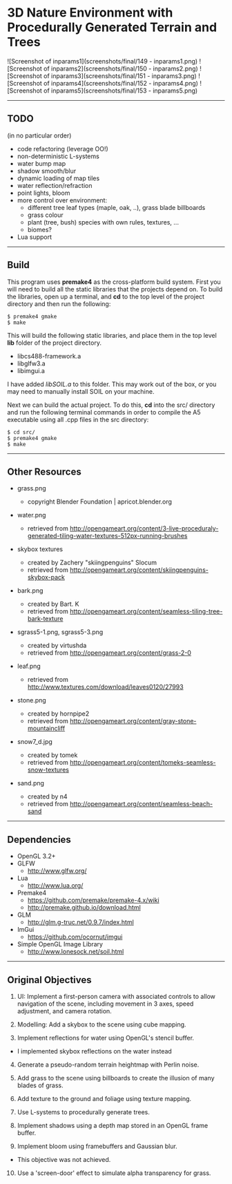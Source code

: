 # 3D Nature Environment with Procedurally Generated Terrain and Trees

![Screenshot of inparams1](screenshots/final/149 - inparams1.png)
![Screenshot of inparams2](screenshots/final/150 - inparams2.png)
![Screenshot of inparams3](screenshots/final/151 - inparams3.png)
![Screenshot of inparams4](screenshots/final/152 - inparams4.png)
![Screenshot of inparams5](screenshots/final/153 - inparams5.png)


---

## TODO
(in no particular order)

* code refactoring (leverage OO!)
* non-deterministic L-systems
* water bump map
* shadow smooth/blur
* dynamic loading of map tiles
* water reflection/refraction
* point lights, bloom
* more control over environment:
    * different tree leaf types (maple, oak, ..), grass blade billboards
    * grass colour
    * plant (tree, bush) species with own rules, textures, ...
    * biomes?
* Lua support

---

## Build
This program uses **premake4** as the cross-platform build system. First you will need to build all
the static libraries that the projects depend on. To build the libraries, open up a
terminal, and **cd** to the top level of the project directory and then run the
following:

    $ premake4 gmake
    $ make

This will build the following static libraries, and place them in the top level **lib**
folder of the project directory.
* libcs488-framework.a
* libglfw3.a
* libimgui.a

I have added *libSOIL.a* to this folder. This may work out of the box, or you may need to manually install SOIL on your machine.

Next we can build the actual project.  To do this, **cd** into the src/ directory and run the following terminal commands in order to compile the A5 executable using all .cpp files in the src directory:

    $ cd src/
    $ premake4 gmake
    $ make

----

## Other Resources

* grass.png
    * copyright Blender Foundation | apricot.blender.org

* water.png
    * retrieved from http://opengameart.org/content/3-live-proceduraly-generated-tiling-water-textures-512px-running-brushes

* skybox textures
    * created by Zachery "skiingpenguins" Slocum
    * retrieved from http://opengameart.org/content/skiingpenguins-skybox-pack

* bark.png
    * created by Bart. K
    * retrieved from http://opengameart.org/content/seamless-tiling-tree-bark-texture

* sgrass5-1.png, sgrass5-3.png
    * created by virtushda
    * retrieved from http://opengameart.org/content/grass-2-0

* leaf.png
    * retrieved from http://www.textures.com/download/leaves0120/27993

* stone.png
    * created by hornpipe2
    * retrieved from http://opengameart.org/content/gray-stone-mountaincliff

* snow7_d.jpg
    * created by tomek
    * retrieved from http://opengameart.org/content/tomeks-seamless-snow-textures

* sand.png
    * created by n4
    * retrieved from http://opengameart.org/content/seamless-beach-sand

---

## Dependencies
* OpenGL 3.2+
* GLFW
    * http://www.glfw.org/
* Lua
    * http://www.lua.org/
* Premake4
    * https://github.com/premake/premake-4.x/wiki
    * http://premake.github.io/download.html
* GLM
    * http://glm.g-truc.net/0.9.7/index.html
* ImGui
    * https://github.com/ocornut/imgui
* Simple OpenGL Image Library
    * http://www.lonesock.net/soil.html

----

## Original Objectives

1. UI: Implement a first-person camera with associated controls to allow navigation of the scene, including movement in 3 axes, speed adjustment, and camera rotation.

2. Modelling: Add a skybox to the scene using cube mapping.

3. Implement reflections for water using OpenGL's stencil buffer.
  * I implemented skybox reflections on the water instead

4. Generate a pseudo-random terrain heightmap with Perlin noise.

5. Add grass to the scene using billboards to create the illusion of many blades of grass.

6. Add texture to the ground and foliage using texture mapping.

7. Use L-systems to procedurally generate trees.

8. Implement shadows using a depth map stored in an OpenGL frame buffer.

9. Implement bloom using framebuffers and Gaussian blur.
  * This objective was not achieved.

10. Use a 'screen-door' effect to simulate alpha transparency for grass.